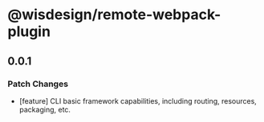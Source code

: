 # @wisdesign/remote-webpack-plugin

## 0.0.1

### Patch Changes

- [feature] CLI basic framework capabilities, including routing, resources, packaging, etc.

